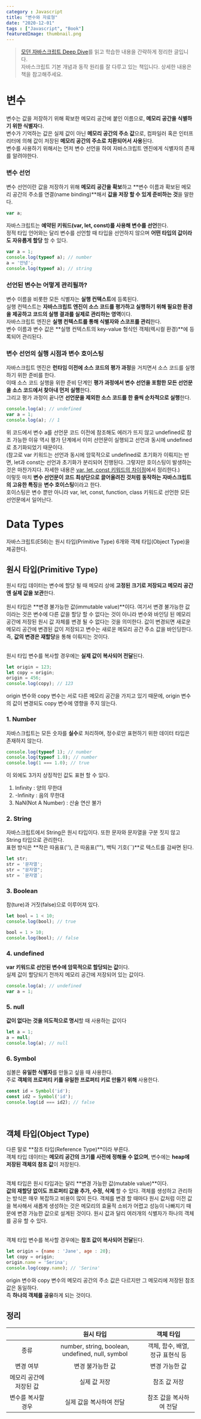 ```yaml
---
category : Javascript
title: "변수와 자료형"
date: "2020-12-01"
tags : ["Javascript", "Book"]
featuredImage: thumbnail.png
---
```


> [모던 자바스크립트 Deep Dive](http://www.yes24.com/Product/Goods/92742567)를 읽고 학습한 내용을 간략하게 정리한 글입니다.<br/>
> 자바스크립트 기본 개념과 동작 원리를 잘 다루고 있는 책입니다. 상세한 내용은 책을 참고해주세요.

# 변수
변수는 값을 저장하기 위해 확보한 메모리 공간에 붙인 이름으로, **메모리 공간을 식별하기 위한 식별자**다.<br/>
변수가 기억하는 값은 실제 값이 아닌 **메모리 공간의 주소 값**으로,
컴파일러 혹은 인터프리터에 의해 값이 저장된 **메모리 공간의 주소로 치환되어서 사용**된다.<br/>
변수를 사용하기 위해서는 먼저 변수 선언을 하여 자바스크립트 엔진에게 식별자의 존재를 알려야한다.<br/>

### 변수 선언
변수 선언이란 값을 저장하기 위해 **메모리 공간을 확보**하고 **변수 이름과 확보된 메모리 공간의 주소를 연결(name binding)**해서
**값을 저장 할 수 있게 준비하는 것**을 말한다.
```javascript
var a;
```
자바스크립트는 **예약된 키워드(var, let, const)를 사용해 변수를 선언**한다.<br/>
정적 타입 언어와는 달리 변수를 선언할 때 타입을 선언하지 않으며 **어떤 타입의 값이라도 자유롭게 할당** 할 수 있다.
```javascript
var a = 1;
console.log(typeof a); // number
a = '안녕';
console.log(typeof a); // string
```

### 선언된 변수는 어떻게 관리될까?
변수 이름을 비롯한 모든 식별자는 **실행 컨텍스트**에 등록된다.<br/>
실행 컨텍스트는 **자바스크립트 엔진이 소스 코드를 평가하고 실행하기 위해 필요한 환경을 제공하고 코드의 실행 결과를 실제로 관리하는 영역**이다.<br/>
자바스크립트 엔진은 **실행 컨텍스트를 통해 식별자와 스코프를 관리**한다.<br/>
변수 이름과 변수 값은 **실행 컨텍스트의 key-value 형식인 객체(렉시컬 환경)**에 등록되어 관리된다.

### 변수 선언의 실행 시점과 변수 호이스팅
자바스크립트 엔진은 **런타임 이전에 소스 코드의 평가 과정**을 거치면서 소스 코드를 실행하기 위한 준비를 한다.<br/>
이때 소스 코드 실행을 위한 준비 단계인 **평가 과정에서 변수 선언을 포함한 모든 선언문을 소스 코드에서 찾아내 먼저 실행**한다.<br/>
그리고 평가 과정이 끝나면 **선언문을 제외한 소스 코드를 한 줄씩 순차적으로 실행**한다.

```javascript
console.log(a); // undefined
var a = 1;
console.log(a); // 1
```
위 코드에서 변수 a를 선언문 코드 이전에 참조해도 에러가 뜨지 않고 undefined로 참조 가능한 이유 역시 평가 단계에서 이미 선언문이 실행되고 선언과 동시에 undefined로 초기화되었기 때문이다.<br/>
(참고로 var 키워드는 선언과 동시에 암묵적으로 undefined로 초기화가 이뤄지는 반면, let과 const는 선언과 초기화가 분리되어 진행된다. 그렇지만 호이스팅이 발생하는 것은 마찬가지다. 자세한 내용은 [var, let, const 키워드의 차이점](https://github.com/6unhkui/programming/javascript-variable-keyword)에서 정리한다.)<br/>
이렇듯 마치 **변수 선언문이 코드 최상단으로 끌어올려진 것처럼 동작하는 자바스크립트의 고유한 특징**을 **변수 호이스팅**이라고 한다.<br/>
호이스팅은 변수 뿐만 아니라 var, let, const, function, class 키워드로 선언한 모든 선언문에서 일어난다.<br/>


# Data Types
자바스크립트(ES6)는 원시 타입(Primitive Type) 6개와 객체 타입(Object Type)을 제공한다.

## 원시 타입(Primitive Type)
원시 타입 데이터는 변수에 할당 될 때 메모리 상에 **고정된 크기로 저장되고 메모리 공간엔 실제 값을 보관**한다.<br/><br/>
원시 타입은 **변경 불가능한 값(immutable value)**이다. 여기서 변경 불가능한 값이라는 것은 변수에 다른 값을 할당 할 수 없다는 것이 아니라 변수와 바인딩 된 메모리 공간에 저장된 원시 값 자체를 변경 될 수 없다는 것을 의미한다. 값이 변경되면 새로운 메모리 공간에 변경된 값이 저장되고 변수는 새로운 메모리 공간 주소 값을 바인딩한다. 즉, **값의 변경은 재할당**을 통해 이뤄지는 것이다.<br/><br/>

원시 타입 변수를 복사할 경우에는 **실제 값이 복사되어 전달**된다.<br/>
```javascript
let origin = 123;
let copy = origin;
origin = 456;
console.log(copy); // 123
```
origin 변수와 copy 변수는 서로 다른 메모리 공간을 가지고 있기 때문에, origin 변수의 값이 변경되도 copy 변수에 영향을 주지 않는다.



### 1. Number
자바스크립트는 모든 숫자를 **실수**로 처리하며, 정수로만 표현하기 위한 데이터 타입은 존재하지 않는다.<br/>
```javascript
console.log(typeof 1); // number
console.log(typeof 1.0); // number
console.log(1 === 1.0); // true
```
이 외에도 3가지 상징적인 값도 표현 할 수 있다.
1. Infinity : 양의 무한대
2. -Infinity : 음의 무한대
3. NaN(Not A Number) : 산술 연산 불가

### 2. String
자바스크립트에서 String은 원시 타입이다. 또한 문자와 문자열을 구분 짓지 않고 String 타입으로 관리한다.<br/>
표현 방식은 **작은 따옴표(''), 큰 따옴표(""), 백틱 기호(\`\`)**로 텍스트를 감싸면 된다.
```javascript
let str;
str = '문자열';
str = "문자열";
str = `문자열`;
```

### 3. Boolean
참(ture)과 거짓(false)으로 이루어져 있다.
```javascript
let bool = 1 < 10;
console.log(bool); // true

bool = 1 > 10;
console.log(bool); // false
```

### 4. undefined
**var 키워드로 선언된 변수에 암묵적으로 할당되는 값**이다. <br/>
실제 값이 할당되기 전까지 메모리 공간에 저장되어 있는 값이다.
```javascript
console.log(a); // undefined
var a = 1;
```

### 5. null
**값이 없다는 것을 의도적으로 명시**할 때 사용하는 값이다
```javascript
let a = 1;
a = null;
console.log(a); // null
```

### 6. Symbol
심볼은 **유일한 식별자**를 만들고 싶을 때 사용한다.<br/>
주로 **객체의 프로퍼티 키를 유일한 프로퍼티 키로 만들기 위해** 사용한다.

```javascript
const id = Symbol('id');
const id2 = Symbol('id');
console.log(id === id2); // false
```

<br/>

## 객체 타입(Object Type)
다른 말로 **참조 타입(Reference Type)**이라 부른다.<br/>
객체 타입 데이터는 **메모리 공간의 크기를 사전에 정해둘 수 없으며**, 변수에는 **heap에 저장된 객체의 참조 값**이 저장된다.<br/><br/>

객체 타입은 원시 타입과는 달리 **변경 가능한 값(mutable value)**이다.<br/>
**값의 재할당 없이도 프로퍼티 값을 추가, 수정, 삭제** 할 수 있다.
객체를 생성하고 관리하는 방식은 매우 복잡하고 비용이 많이 든다. 객체를 변경 할 때마다 원시 값처럼 이전 값을 복사해서 새롭게 생성하는 것은 메모리의 효율적 소비가 어렵고 성능이 나빠지기 때문에 변경 가능한 값으로 설계된 것이다. 원시 값과 달리 여러개의 식별자가 하나의 객체를 공유 할 수 있다.
<br/><br/>

객체 타입 변수를 복사할 경우에는 **참조 값이 복사되어 전달**된다.<br/>
```javascript
let origin = {name : 'Jane', age : 20};
let copy = origin;
origin.name = 'Serina';
console.log(copy.name); // 'Serina'
```
origin 변수와 copy 변수의 메모리 공간의 주소 값은 다르지만 그 메모리에 저장된 참조 값은 동일하다.<br/>
즉 **하나의 객체를 공유**하게 되는 것이다.


## 정리
|  | 원시 타입 | 객체 타입 |
|:---:|:---:|:---:|
| 종류 | number, string, boolean, undefined, null, symbol | 객체, 함수, 배열, 정규 표현식 등 |
| 변경 여부 | 변경 불가능한 값 | 변경 가능한 값 |
| 메모리 공간에 저장된 값 | 실제 값 저장 | 참조 값 저장 |
| 변수를 복사할 경우 | 실제 값을 복사하여 전달 | 참조 값을 복사하여 전달 |
